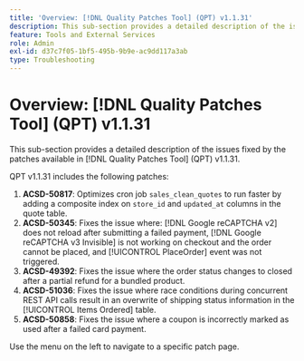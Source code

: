 ```yaml
---
title: 'Overview: [!DNL Quality Patches Tool] (QPT) v1.1.31'
description: This sub-section provides a detailed description of the issues fixed by the patches available in [!DNL Quality Patches Tool] (QPT) v1.1.31.
feature: Tools and External Services
role: Admin
exl-id: d37c7f05-1bf5-495b-9b9e-ac9dd117a3ab
type: Troubleshooting
---
```

# Overview: [!DNL Quality Patches Tool] (QPT) v1.1.31

This sub-section provides a detailed description of the issues fixed by the patches available in [!DNL Quality Patches Tool] (QPT) v1.1.31.

QPT v1.1.31 includes the following patches:

1. **ACSD-50817**: Optimizes cron job `sales_clean_quotes` to run faster by adding a composite index on `store_id` and `updated_at` columns in the quote table.
1. **ACSD-50345**: Fixes the issue where: [!DNL Google reCAPTCHA v2] does not reload after submitting a failed payment, [!DNL Google reCAPTCHA v3 Invisible] is not working on checkout and the order cannot be placed, and [!UICONTROL PlaceOrder] event was not triggered.
1. **ACSD-49392**: Fixes the issue where the order status changes to closed after a partial refund for a bundled product.
1. **ACSD-51036**: Fixes the issue where race conditions during concurrent REST API calls result in an overwrite of shipping status information in the [!UICONTROL Items Ordered] table.
1. **ACSD-50858**: Fixes the issue where a coupon is incorrectly marked as used after a failed card payment.

Use the menu on the left to navigate to a specific patch page.
